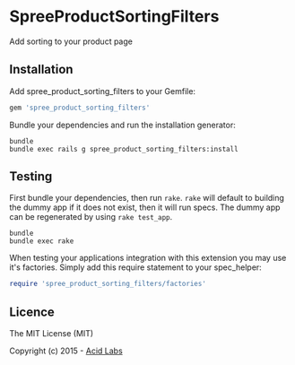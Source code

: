 SpreeProductSortingFilters
==========================

Add sorting to your product page

Installation
------------

Add spree_product_sorting_filters to your Gemfile:

```ruby
gem 'spree_product_sorting_filters'
```

Bundle your dependencies and run the installation generator:

```shell
bundle
bundle exec rails g spree_product_sorting_filters:install
```

Testing
-------

First bundle your dependencies, then run `rake`. `rake` will default to building the dummy app if it does not exist, then it will run specs. The dummy app can be regenerated by using `rake test_app`.

```shell
bundle
bundle exec rake
```

When testing your applications integration with this extension you may use it's factories.
Simply add this require statement to your spec_helper:

```ruby
require 'spree_product_sorting_filters/factories'
```


Licence
-------

The MIT License (MIT)

Copyright (c) 2015 - [Acid Labs](http://acid.cl)
